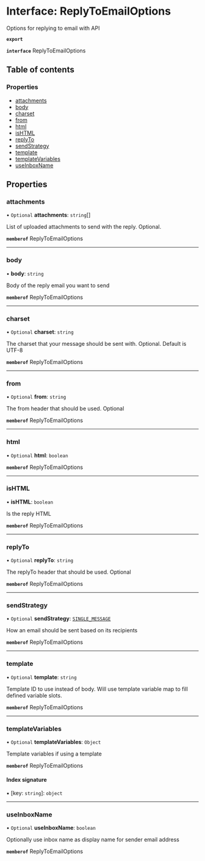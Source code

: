 # Interface: ReplyToEmailOptions

Options for replying to email with API

**`export`**

**`interface`** ReplyToEmailOptions

## Table of contents

### Properties

- [attachments](ReplyToEmailOptions.md#attachments)
- [body](ReplyToEmailOptions.md#body)
- [charset](ReplyToEmailOptions.md#charset)
- [from](ReplyToEmailOptions.md#from)
- [html](ReplyToEmailOptions.md#html)
- [isHTML](ReplyToEmailOptions.md#ishtml)
- [replyTo](ReplyToEmailOptions.md#replyto)
- [sendStrategy](ReplyToEmailOptions.md#sendstrategy)
- [template](ReplyToEmailOptions.md#template)
- [templateVariables](ReplyToEmailOptions.md#templatevariables)
- [useInboxName](ReplyToEmailOptions.md#useinboxname)

## Properties

### <a id="attachments" name="attachments"></a> attachments

• `Optional` **attachments**: `string`[]

List of uploaded attachments to send with the reply. Optional.

**`memberof`** ReplyToEmailOptions

___

### <a id="body" name="body"></a> body

• **body**: `string`

Body of the reply email you want to send

**`memberof`** ReplyToEmailOptions

___

### <a id="charset" name="charset"></a> charset

• `Optional` **charset**: `string`

The charset that your message should be sent with. Optional. Default is UTF-8

**`memberof`** ReplyToEmailOptions

___

### <a id="from" name="from"></a> from

• `Optional` **from**: `string`

The from header that should be used. Optional

**`memberof`** ReplyToEmailOptions

___

### <a id="html" name="html"></a> html

• `Optional` **html**: `boolean`

**`memberof`** ReplyToEmailOptions

___

### <a id="ishtml" name="ishtml"></a> isHTML

• **isHTML**: `boolean`

Is the reply HTML

**`memberof`** ReplyToEmailOptions

___

### <a id="replyto" name="replyto"></a> replyTo

• `Optional` **replyTo**: `string`

The replyTo header that should be used. Optional

**`memberof`** ReplyToEmailOptions

___

### <a id="sendstrategy" name="sendstrategy"></a> sendStrategy

• `Optional` **sendStrategy**: [`SINGLE_MESSAGE`](../enums/ReplyToEmailOptionsSendStrategyEnum.md#single_message)

How an email should be sent based on its recipients

**`memberof`** ReplyToEmailOptions

___

### <a id="template" name="template"></a> template

• `Optional` **template**: `string`

Template ID to use instead of body. Will use template variable map to fill defined variable slots.

**`memberof`** ReplyToEmailOptions

___

### <a id="templatevariables" name="templatevariables"></a> templateVariables

• `Optional` **templateVariables**: `Object`

Template variables if using a template

**`memberof`** ReplyToEmailOptions

#### Index signature

▪ [key: `string`]: `object`

___

### <a id="useinboxname" name="useinboxname"></a> useInboxName

• `Optional` **useInboxName**: `boolean`

Optionally use inbox name as display name for sender email address

**`memberof`** ReplyToEmailOptions
